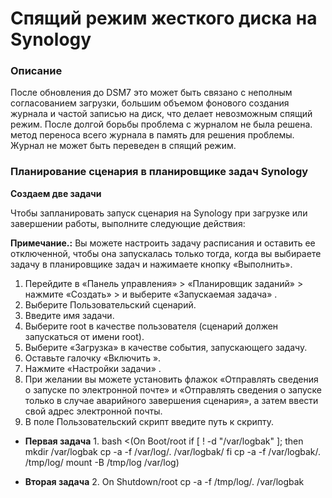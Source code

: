 # Спящий режим жесткого диска на Synology

### Описание

После обновления до DSM7 это может быть связано с неполным согласованием загрузки, большим объемом фонового создания журнала и частой записью на диск, что делает невозможным спящий режим. После долгой борьбы проблема с журналом не была решена. метод переноса всего журнала в память для решения проблемы. Журнал не может быть переведен в спящий режим.

### Планирование сценария в планировщике задач Synology

**Создаем две задачи**

Чтобы запланировать запуск сценария на Synology при загрузке или завершении работы, выполните следующие действия:

**Примечание.:** Вы можете настроить задачу расписания и оставить ее отключенной, чтобы она запускалась только тогда, когда вы выбираете задачу в планировщике задач и нажимаете кнопку «Выполнить».

1. Перейдите в «Панель управления» > «Планировщик заданий» > нажмите «Создать» > и выберите «Запускаемая задача» .
2. Выберите Пользовательский сценарий.
3. Введите имя задачи.
4. Выберите root в качестве пользователя (сценарий должен запускаться от имени root).
5. Выберите «Загрузка» в качестве события, запускающего задачу.
6. Оставьте галочку «Включить ».
7. Нажмите «Настройки задачи» .
8. При желании вы можете установить флажок «Отправлять сведения о запуске по электронной почте» и «Отправлять сведения о запуске только в случае аварийного завершения сценария», а затем ввести свой адрес электронной почты.
9. В поле Пользовательский скрипт введите путь к скрипту.
- **Первая задача** 1. 
bash <(On Boot/root
if [ ! -d "/var/logbak" ]; then
     mkdir /var/logbak
     cp -a -f /var/log/.  /var/logbak/
fi
cp -a -f /var/logbak/.  /tmp/log/
mount -B /tmp/log  /var/log)

- **Вторая задача** 2. On Shutdown/root
cp -a -f /tmp/log/.     /var/logbak